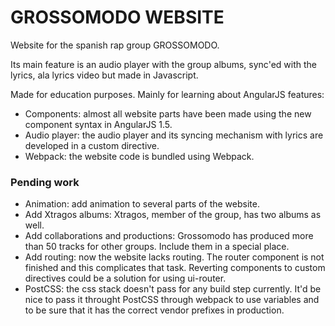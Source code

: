 # GROSSOMODO WEBSITE

Website for the spanish rap group GROSSOMODO.

Its main feature is an audio player with the group albums, sync'ed with the lyrics, ala lyrics video but made in Javascript.

Made for education purposes. Mainly for learning about AngularJS features:
* Components: almost all website parts have been made using the new component syntax in AngularJS 1.5.
* Audio player: the audio player and its syncing mechanism with lyrics are developed in a custom directive.
* Webpack: the website code is bundled using Webpack.

### Pending work
* Animation: add animation to several parts of the website.
* Add Xtragos albums: Xtragos, member of the group, has two albums as well.
* Add collaborations and productions: Grossomodo has produced more than 50 tracks for other groups. Include them in a special place.
* Add routing: now the website lacks routing. The router component is not finished and this complicates that task. Reverting components to custom directives could be a solution for using ui-router.
* PostCSS: the css stack doesn't pass for any build step currently. It'd be nice to pass it throught PostCSS through webpack to use variables and to be sure that it has the correct vendor prefixes in production.